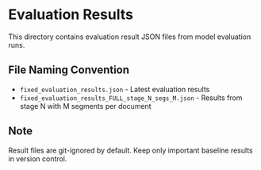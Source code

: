 # Evaluation Results

This directory contains evaluation result JSON files from model evaluation runs.

## File Naming Convention

- `fixed_evaluation_results.json` - Latest evaluation results
- `fixed_evaluation_results_FULL_stage_N_segs_M.json` - Results from stage N with M segments per document

## Note

Result files are git-ignored by default. Keep only important baseline results in version control.
